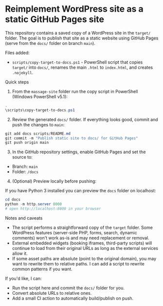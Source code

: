 # Reimplement WordPress site as a static GitHub Pages site

This repository contains a saved copy of a WordPress site in the `target/` folder. The goal is to publish that site as a static website using GitHub Pages (serve from the `docs/` folder on branch `main`).

Files added:
- `scripts/copy-target-to-docs.ps1` - PowerShell script that copies `target/` into `docs/`, renames the main `.html` to `index.html`, and creates `.nojekyll`.

Quick steps

1. From the `massage-site` folder run the copy script in PowerShell (Windows PowerShell v5.1):

```powershell
.
\scripts\copy-target-to-docs.ps1
```

2. Review the generated `docs/` folder. If everything looks good, commit and push the changes to `main`:

```powershell
git add docs scripts/README.md
git commit -m "Publish static site to docs/ for GitHub Pages"
git push origin main
```

3. In the GitHub repository settings, enable GitHub Pages and set the source to:
- Branch: `main`
- Folder: `/docs`

4. (Optional) Preview locally before pushing:

If you have Python 3 installed you can preview the `docs` folder on localhost:

```powershell
cd docs
python -m http.server 8000
# open http://localhost:8000 in your browser
```

Notes and caveats
- The script performs a straightforward copy of the `target` folder. Some WordPress features (server-side PHP, forms, search, dynamic comments) won't work as-is and may need replacement or removal.
- External embedded widgets (booking iframes, third-party scripts) will continue to load from their original URLs as long as the external services allow it.
- If some asset paths are absolute (point to the original domain), you may want to rewrite them to relative paths. I can add a script to rewrite common patterns if you want.

If you'd like, I can:
- Run the script here and commit the `docs/` folder for you.
- Convert absolute URLs to relative ones.
- Add a small CI action to automatically build/publish on push.
